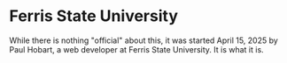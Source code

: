 # Ferris State University
While there is nothing "official" about this, it was started April 15, 2025 by Paul Hobart, a web developer at Ferris State University. It is what it is.
